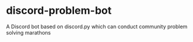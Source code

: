 # discord-problem-bot
A Discord bot based on discord.py which can conduct community problem solving marathons
